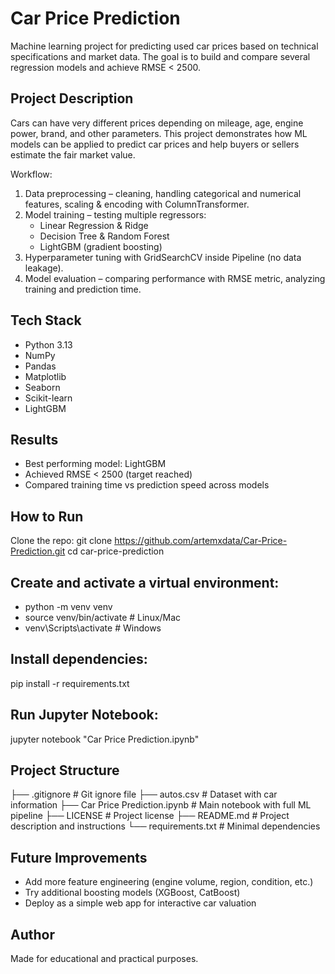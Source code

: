 # Car Price Prediction

Machine learning project for predicting used car prices based on technical specifications and market data. The goal is to build and compare several regression models and achieve RMSE < 2500.

## Project Description
Cars can have very different prices depending on mileage, age, engine power, brand, and other parameters. This project demonstrates how ML models can be applied to predict car prices and help buyers or sellers estimate the fair market value.

Workflow:
1. Data preprocessing – cleaning, handling categorical and numerical features, scaling & encoding with ColumnTransformer.
2. Model training – testing multiple regressors:
   - Linear Regression & Ridge
   - Decision Tree & Random Forest
   - LightGBM (gradient boosting)
3. Hyperparameter tuning with GridSearchCV inside Pipeline (no data leakage).
4. Model evaluation – comparing performance with RMSE metric, analyzing training and prediction time.

## Tech Stack
- Python 3.13
- NumPy
- Pandas
- Matplotlib
- Seaborn
- Scikit-learn
- LightGBM

## Results
- Best performing model: LightGBM
- Achieved RMSE < 2500 (target reached)
- Compared training time vs prediction speed across models

## How to Run
Clone the repo:
git clone https://github.com/artemxdata/Car-Price-Prediction.git
cd car-price-prediction


## Create and activate a virtual environment:
- python -m venv venv
- source venv/bin/activate # Linux/Mac
- venv\Scripts\activate # Windows


## Install dependencies:
pip install -r requirements.txt


## Run Jupyter Notebook:
jupyter notebook "Car Price Prediction.ipynb"


## Project Structure
├── .gitignore # Git ignore file
├── autos.csv # Dataset with car information
├── Car Price Prediction.ipynb # Main notebook with full ML pipeline
├── LICENSE # Project license
├── README.md # Project description and instructions
└── requirements.txt # Minimal dependencies


## Future Improvements
- Add more feature engineering (engine volume, region, condition, etc.)
- Try additional boosting models (XGBoost, CatBoost)
- Deploy as a simple web app for interactive car valuation

## Author
Made for educational and practical purposes.


